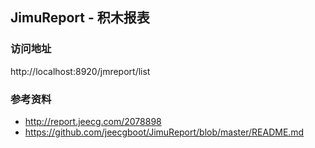 ## JimuReport - 积木报表

### 访问地址

http://localhost:8920/jmreport/list

### 参考资料

- http://report.jeecg.com/2078898
- https://github.com/jeecgboot/JimuReport/blob/master/README.md